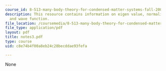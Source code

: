 ```yaml
---
course_id: 8-513-many-body-theory-for-condensed-matter-systems-fall-2004
description: This resource contains information on eigen value, normalisation, vacuum,
  and wave function.
file_location: /coursemedia/8-513-many-body-theory-for-condensed-matter-systems-fall-2004/c8e74b4f00a8eb24c28becddae93fefa_notes3.pdf
file_type: application/pdf
layout: pdf
title: notes3.pdf
type: course
uid: c8e74b4f00a8eb24c28becddae93fefa

---
```

None
